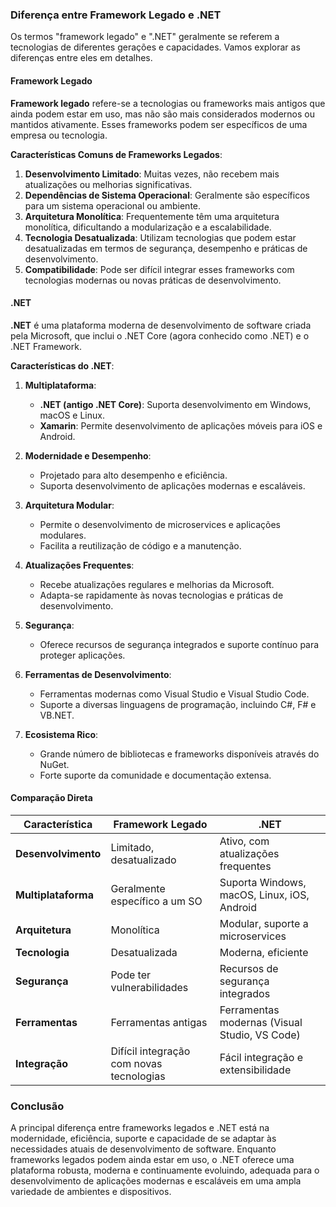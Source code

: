 ### Diferença entre Framework Legado e .NET

Os termos "framework legado" e ".NET" geralmente se referem a tecnologias de diferentes gerações e capacidades. Vamos explorar as diferenças entre eles em detalhes.

#### Framework Legado

**Framework legado** refere-se a tecnologias ou frameworks mais antigos que ainda podem estar em uso, mas não são mais considerados modernos ou mantidos ativamente. Esses frameworks podem ser específicos de uma empresa ou tecnologia.

**Características Comuns de Frameworks Legados**:
1. **Desenvolvimento Limitado**: Muitas vezes, não recebem mais atualizações ou melhorias significativas.
2. **Dependências de Sistema Operacional**: Geralmente são específicos para um sistema operacional ou ambiente.
3. **Arquitetura Monolítica**: Frequentemente têm uma arquitetura monolítica, dificultando a modularização e a escalabilidade.
4. **Tecnologia Desatualizada**: Utilizam tecnologias que podem estar desatualizadas em termos de segurança, desempenho e práticas de desenvolvimento.
5. **Compatibilidade**: Pode ser difícil integrar esses frameworks com tecnologias modernas ou novas práticas de desenvolvimento.

#### .NET

**.NET** é uma plataforma moderna de desenvolvimento de software criada pela Microsoft, que inclui o .NET Core (agora conhecido como .NET) e o .NET Framework.

**Características do .NET**:

1. **Multiplataforma**:
   - **.NET (antigo .NET Core)**: Suporta desenvolvimento em Windows, macOS e Linux.
   - **Xamarin**: Permite desenvolvimento de aplicações móveis para iOS e Android.

2. **Modernidade e Desempenho**:
   - Projetado para alto desempenho e eficiência.
   - Suporta desenvolvimento de aplicações modernas e escaláveis.

3. **Arquitetura Modular**:
   - Permite o desenvolvimento de microservices e aplicações modulares.
   - Facilita a reutilização de código e a manutenção.

4. **Atualizações Frequentes**:
   - Recebe atualizações regulares e melhorias da Microsoft.
   - Adapta-se rapidamente às novas tecnologias e práticas de desenvolvimento.

5. **Segurança**:
   - Oferece recursos de segurança integrados e suporte contínuo para proteger aplicações.

6. **Ferramentas de Desenvolvimento**:
   - Ferramentas modernas como Visual Studio e Visual Studio Code.
   - Suporte a diversas linguagens de programação, incluindo C#, F# e VB.NET.

7. **Ecosistema Rico**:
   - Grande número de bibliotecas e frameworks disponíveis através do NuGet.
   - Forte suporte da comunidade e documentação extensa.

#### Comparação Direta

| Característica          | Framework Legado                          | .NET                                           |
|-------------------------|-------------------------------------------|------------------------------------------------|
| **Desenvolvimento**     | Limitado, desatualizado                   | Ativo, com atualizações frequentes             |
| **Multiplataforma**     | Geralmente específico a um SO             | Suporta Windows, macOS, Linux, iOS, Android    |
| **Arquitetura**         | Monolítica                                | Modular, suporte a microservices               |
| **Tecnologia**          | Desatualizada                             | Moderna, eficiente                             |
| **Segurança**           | Pode ter vulnerabilidades                 | Recursos de segurança integrados               |
| **Ferramentas**         | Ferramentas antigas                       | Ferramentas modernas (Visual Studio, VS Code)  |
| **Integração**          | Difícil integração com novas tecnologias  | Fácil integração e extensibilidade             |

### Conclusão

A principal diferença entre frameworks legados e .NET está na modernidade, eficiência, suporte e capacidade de se adaptar às necessidades atuais de desenvolvimento de software. Enquanto frameworks legados podem ainda estar em uso, o .NET oferece uma plataforma robusta, moderna e continuamente evoluindo, adequada para o desenvolvimento de aplicações modernas e escaláveis em uma ampla variedade de ambientes e dispositivos.